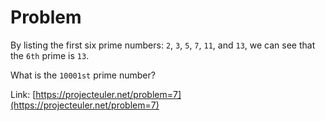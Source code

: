 # Problem
By listing the first six prime numbers: `2`, `3`, `5`, `7`, `11`, and `13`, we can see that the `6th` prime is `13`.

What is the `10001st` prime number?

Link: [https://projecteuler.net/problem=7](https://projecteuler.net/problem=7)